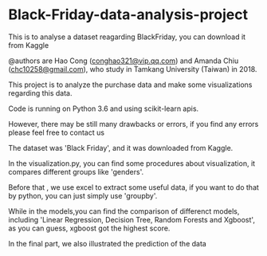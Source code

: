 # Black-Friday-data-analysis-project
This is to analyse a dataset reagarding BlackFriday, you can download it from Kaggle


@authors are Hao Cong (conghao321@vip.qq.com) and Amanda Chiu (chc10258@gmail.com), who study in Tamkang University (Taiwan) in 2018.

This project is to analyze the purchase data and make some visualizations regarding this data.

Code is running on Python 3.6 and using scikit-learn apis.

However, there may be still many drawbacks or errors, if you find any errors please feel free to contact us

The dataset was 'Black Friday', and it was downloaded from Kaggle.

In the visualization.py, you can find some procedures about visualization, it compares different groups like 'genders'.

Before that , we use excel to extract some useful data, if you want to do that by python, you can just simply use 'groupby'.

While in the models,you can find the comparison of differenct models, including 'Linear Regression, Decision Tree, Random Forests and Xgboost', as you can guess, xgboost got the highest score.

In the final part, we also illustrated the prediction of the data 

